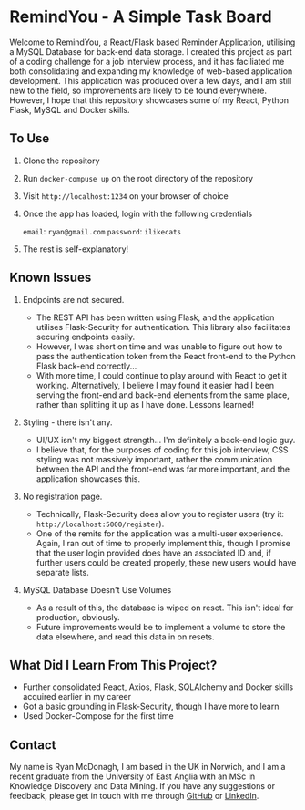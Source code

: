 # RemindYou - A Simple Task Board

Welcome to RemindYou, a React/Flask based Reminder Application, utilising a MySQL Database for back-end data storage. I created this project as part of a coding challenge for a job interview process, and it has faciliated me both consolidating and expanding my knowledge of web-based application development. This application was produced over a few days, and I am still new to the field, so improvements are likely to be found everywhere. However, I hope that this repository showcases some of my React, Python Flask, MySQL and Docker skills.

## To Use

1)  Clone the repository
2)  Run `docker-compuse up` on the root directory of the repository
3)  Visit `http://localhost:1234` on your browser of choice
4)  Once the app has loaded, login with the following credentials

    `email`: `ryan@gmail.com`
    `password`: `ilikecats`

5)  The rest is self-explanatory!

## Known Issues

1)  Endpoints are not secured.
    -  The REST API has been written using Flask, and the application utilises Flask-Security for authentication. This library also facilitates securing endpoints easily.
    - However, I was short on time and was unable to figure out how to pass the authentication token from the React front-end to the Python Flask back-end correctly...
    - With more time, I could continue to play around with React to get it working. Alternatively, I believe I may found it easier had I been serving the front-end and back-end elements from the same place, rather than splitting it up as I have done. Lessons learned!

2)  Styling - there isn't any.
    -  UI/UX isn't my biggest strength... I'm definitely a back-end logic guy.
    -  I believe that, for the purposes of coding for this job interview, CSS styling was not massively important, rather the communication between the API and the front-end was far more important, and the application showcases this.

3)  No registration page.
    -  Technically, Flask-Security does allow you to register users (try it: `http://localhost:5000/register`).
    -  One of the remits for the application was a multi-user experience. Again, I ran out of time to properly implement this, though I promise that the user login provided does have an associated ID and, if further users could be created properly, these new users would have separate lists.

4)  MySQL Database Doesn't Use Volumes
    -  As a result of this, the database is wiped on reset. This isn't ideal for production, obviously.
    -  Future improvements would be to implement a volume to store the data elsewhere, and read this data in on resets.

## What Did I Learn From This Project?

-  Further consolidated React, Axios, Flask, SQLAlchemy and Docker skills acquired earlier in my career
-  Got a basic grounding in Flask-Security, though I have more to learn
-  Used Docker-Compose for the first time

## Contact

My name is Ryan McDonagh, I am based in the UK in Norwich, and I am a recent graduate from the University of East Anglia with an MSc in Knowledge Discovery and Data Mining. If you have any suggestions or feedback, please get in touch with me through [GitHub](https://github.com/RyanMcDonagh) or [LinkedIn](https://www.linkedin.com/in/ryanjamesmcdonagh/).

